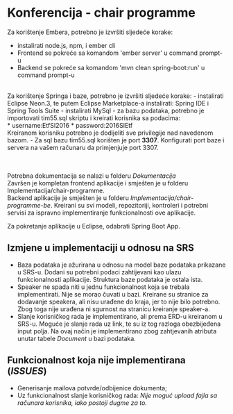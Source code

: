 # Konferencija - chair programme

Za korištenje Embera, potrebno je izvršiti sljedeće korake:
- instalirati node.js, npm, i ember cli
- Frontend se pokreće sa komandom 'ember server' u command prompt-u
- Backend se pokreće sa komandom 'mvn clean spring-boot:run' u command prompt-u

<br>
Za korištenje Springa i baze, potrebno je izvršiti sljedeće korake:
- instalirati Eclipse Neon.3, te putem Eclipse Marketplace-a instalirati: Spring IDE i Spring Tools Suite
- instalirati MySql
- za bazu podataka, potrebno je importovati tim55.sql skriptu i kreirati korisnika sa podacima:<br />
  * username:EtfSI2016
  * password:2016SIEtf <br />
Kreiranom korisniku potrebno je dodijeliti sve privilegije nad navedenom bazom.
- Za sql bazu tim55.sql korišten je port <b>3307</b>. Konfigurati port baze i servera na vašem računaru da primjenjuje port 3307.

<br><br>
Potrebna dokumentacija se nalazi u folderu <i>Dokumentacija</i>
<br>
Završen je kompletan frontend aplikacije i smješten je u folderu </i>Implementacija/chair-programme</i>.
<br>
Backend aplikacije je smješten je u folderu <i>Implementacija/chair-programme-be</i>. Kreirani su svi modeli, repozitoriji, kontroleri i potrebni servisi za ispravno implementiranje funkcionalnosti ove aplikacije.

Za pokretanje aplikacije u Eclipse, odabrati Spring Boot App.

## Izmjene u implementaciji u odnosu na SRS
* Baza podataka je ažurirana u odnosu na model baze podataka prikazane u SRS-u. Dodani su potrebni podaci zahtijevani kao ulazu funkcionalnosti aplikacije. Struktura baze podataka je ostala ista.
* Speaker ne spada niti u jednu funkcionalnost koja se trebala implementirati. Nije se morao čuvati u bazi. Kreirane su stranice za dodavanje speakera, ali nisu urađene do kraja, jer to nije bilo potrebno. Zbog toga nije urađena ni sgurnost na stranicu kreiranje speaker-a.
* Slanje korisničkog rada je implementirano, ali prema ERD-u kreiranom u SRS-u. Moguće je slanje rada uz link, te su iz tog razloga obezbijeđena input polja. Na ovaj način je implementirano zbog zahtjevanih atributa unutar tabele <i>Document</i> u bazi podataka.

## Funkcionalnost koja nije implementirana (<i>ISSUES</i>)
* Generisanje mailova potvrde/odbijenice dokumenta;
* Uz funkcionalnost slanje korisničkog rada: <i>Nije moguć upload fajla sa računara korisnika, iako postoji dugme za to.</i>
